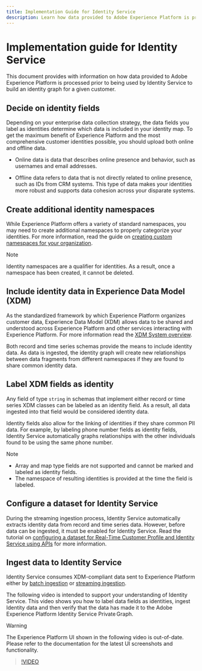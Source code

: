 ```yaml
---
title: Implementation Guide for Identity Service
description: Learn how data provided to Adobe Experience Platform is processed prior to being used by Identity Service to build identity graphs.
---
```

# Implementation guide for Identity Service

This document provides with information on how data provided to Adobe Experience Platform is processed prior to being used by Identity Service to build an identity graph for a given customer.

## Decide on identity fields

Depending on your enterprise data collection strategy, the data fields you label as identities determine which data is included in your identity map. To get the maximum benefit of Experience Platform and the most comprehensive customer identities possible, you should upload both online and offline data.

* Online data is data that describes online presence and behavior, such as usernames and email addresses.

* Offline data refers to data that is not directly related to online presence, such as IDs from CRM systems. This type of data makes your identities more robust and supports data cohesion across your disparate systems.

## Create additional identity namespaces

While Experience Platform offers a variety of standard namespaces, you may need to create additional namespaces to properly categorize your identities. For more information, read the guide on [creating custom namespaces for your organization](./namespaces.md).

>[!NOTE]
>
>Identity namespaces are a qualifier for identities. As a result, once a namespace has been created, it cannot be deleted.

## Include identity data in Experience Data Model (XDM)

As the standardized framework by which Experience Platform organizes customer data, Experience Data Model (XDM) allows data to be shared and understood across Experience Platform and other services interacting with Experience Platform. For more information read the [XDM System overview](../xdm/home.md).

Both record and time series schemas provide the means to include identity data. As data is ingested, the identity graph will create new relationships between data fragments from different namespaces if they are found to share common identity data.

## Label XDM fields as identity

Any field of type `string` in schemas that implement either record or time series XDM classes can be labeled as an identity field. As a result, all data ingested into that field would be considered identity data. 

Identity fields also allow for the linking of identities if they share common PII data.
For example, by labeling phone number fields as identity fields, Identity Service automatically graphs relationships with the other individuals found to be using the same phone number.

>[!NOTE]
>
>* Array and map type fields are not supported and cannot be marked and labeled as identity fields.
>* The namespace of resulting identities is provided at the time the field is labeled.

## Configure a dataset for Identity Service

During the streaming ingestion process, Identity Service automatically extracts identity data from record and time series data. However, before data can be ingested, it must be enabled for Identity Service. Read the tutorial on  [configuring a dataset for Real-Time Customer Profile and Identity Service using APIs](../profile/tutorials/dataset-configuration.md) for more information.

## Ingest data to Identity Service

Identity Service consumes XDM-compliant data sent to Experience Platform either by [batch ingestion](../ingestion/batch-ingestion/overview.md) or [streaming ingestion](../ingestion/streaming-ingestion/overview.md).

The following video is intended to support your understanding of Identity Service. This video shows you how to label data fields as identities, ingest Identity data and then verify that the data has made it to the Adobe Experience Platform Identity Service Private Graph. 

>[!WARNING]
>
>The Experience Platform UI shown in the following video is out-of-date. Please refer to the documentation for the latest UI screenshots and functionality.

>[!VIDEO](https://video.tv.adobe.com/v/28167?quality=12&learn=on)